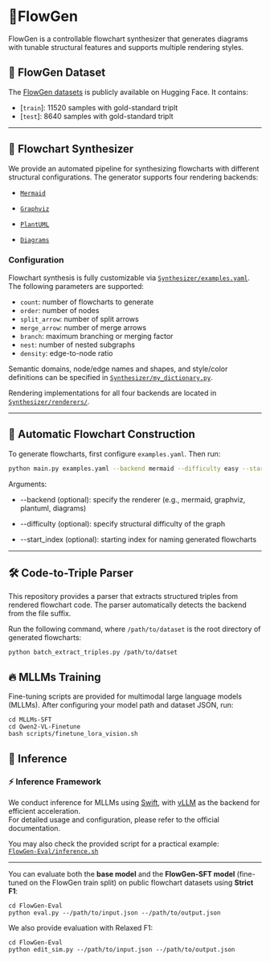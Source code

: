 # 🌟FlowGen

FlowGen is a controllable flowchart synthesizer that generates diagrams with tunable structural features and supports multiple rendering styles.



## 📂 FlowGen Dataset
The [FlowGen datasets](https://huggingface.co/datasets/Sorrystopper/FlowchartBench) is publicly available on Hugging Face. It contains:
- [`train`]: 11520 samples with gold-standard triplt
- [`test`]: 8640 samples with gold-standard triplt

---


## 👋 Flowchart Synthesizer
We provide an automated pipeline for synthesizing flowcharts with different structural configurations. The generator supports four rendering backends:
- [`Mermaid`](https://mermaid-js.github.io/)

- [`Graphviz`](https://graphviz.org/)
- [`PlantUML`](https://plantuml.com/)
- [`Diagrams`](https://diagrams.mingrammer.com/)

### Configuration
Flowchart synthesis is fully customizable via [`Synthesizer/examples.yaml`](Synthesizer/examples.yaml). The following parameters are supported:

- `count`: number of flowcharts to generate  
- `order`: number of nodes  
- `split_arrow`: number of split arrows  
- `merge_arrow`: number of merge arrows  
- `branch`: maximum branching or merging factor  
- `nest`: number of nested subgraphs  
- `density`: edge-to-node ratio  

Semantic domains, node/edge names and shapes, and style/color definitions can be specified in [`Synthesizer/my_dictionary.py`](Synthesizer/my_dictionary.py).  

Rendering implementations for all four backends are located in [`Synthesizer/renderers/`](Synthesizer/renderers/).  



---

## 🤖 Automatic Flowchart Construction
To generate flowcharts, first configure `examples.yaml`. Then run:
```bash
python main.py examples.yaml --backend mermaid --difficulty easy --start_index 201
```
Arguments:
- --backend (optional): specify the renderer (e.g., mermaid, graphviz, plantuml, diagrams)

- --difficulty (optional): specify structural difficulty of the graph

- --start_index (optional): starting index for naming generated flowcharts

---

## 🛠️ Code-to-Triple Parser
This repository provides a parser that extracts structured triples from rendered flowchart code.
The parser automatically detects the backend from the file suffix.

Run the following command, where `/path/to/dataset` is the root directory of generated flowcharts:
```
python batch_extract_triples.py /path/to/datset
```
## 🔥 MLLMs Training
Fine-tuning scripts are provided for multimodal large language models (MLLMs).
After configuring your model path and dataset JSON, run:
```
cd MLLMs-SFT
cd Qwen2-VL-Finetune
bash scripts/finetune_lora_vision.sh
```
## 🚀 Inference
### ⚡ Inference Framework
We conduct inference for MLLMs using [Swift](https://swift.readthedocs.io/en/v3.6/), with [vLLM](https://github.com/vllm-project/vllm) as the backend for efficient acceleration.  
For detailed usage and configuration, please refer to the official documentation.

You may also check the provided script for a practical example:  
[`FlowGen-Eval/inference.sh`](FlowGen-Eval/inference.sh)

---

You can evaluate both the **base model** and the **FlowGen-SFT model** (fine-tuned on the FlowGen train split) on public flowchart datasets using **Strict F1**:
```
cd FlowGen-Eval
python eval.py --/path/to/input.json --/path/to/output.json
```
We also provide evaluation with Relaxed F1:
```
cd FlowGen-Eval
python edit_sim.py --/path/to/input.json --/path/to/output.json
```